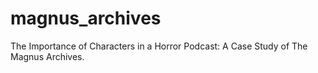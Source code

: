 # magnus_archives
The Importance of Characters in a Horror Podcast: A Case Study of The Magnus Archives.

